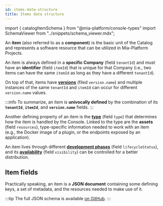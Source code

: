 ```yaml
---
id: items-data-structure
title: Items data structure
---
```


import { catalogItemSchema } from "@mia-platform/console-types"
import SchemaViewer from "../snippets/schema_viewer.mdx";

An **item** (also referred to as a **component**) is the basic unit of the Catalog and represents a software resource that can be utilized in Mia-Platform Projects.

An item is always defined in a **specific Company** (field `tenantId`) and must have an **identifier** (field `itemId`) that is unique for that Company (i.e., two items can have the same `itemId` as long as they have a different `tenantId`). 

On top of that, items have **[versions][items-versioning]** (filed `version.name`) and multiple instances of the same `tenantId` and `itemId` can occur for different `version.name` values.

:::info
To summarize, an item is **univocally defined** by the combination of its **`tenantId`**, **`itemId`**, and **`version.name`** fields.
:::

Another defining property of an item is the **[type][items-type]** (field `type`) that determines how the item is handled by the Console.
Linked to the type are the **assets** (field `resources`), type-specific information needed to work with an item (e.g., the Docker image of a plugin, or the endpoints exposed by an application).

An item lives through different **[development phases][items-lifecycle]** (field `lifecycleStatus`), and its **[availability][items-visibility]** (field `visibility`) can be controlled for a better distribution.

## Item fields

Practically speaking, an item is a **JSON document** containing some defining keys, a set of metadata, and the resources needed to make use of it.

:::tip
The full JSON schema is available [on GitHub](https://raw.githubusercontent.com/mia-platform/console-sdk/refs/heads/main/packages/console-types/schemas/catalog/item.schema.json).
:::

<SchemaViewer schema={catalogItemSchema} />

[items-type]: ./10_items-types.md
[items-versioning]: ./20_items-versioning.md
[items-lifecycle]: ./30_items-lifecycle.md
[items-visibility]: ./40_items-visibility.md

